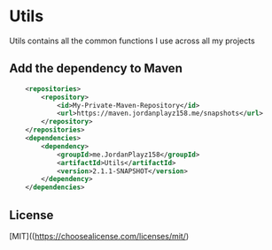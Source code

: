 # Utils

Utils contains all the common functions I use across all my projects

## Add the dependency to Maven

```xml
    <repositories>
        <repository>
            <id>My-Private-Maven-Repository</id>
            <url>https://maven.jordanplayz158.me/snapshots</url>
        </repository>
    </repositories>
    <dependencies>
        <dependency>
            <groupId>me.JordanPlayz158</groupId>
            <artifactId>Utils</artifactId>
            <version>2.1.1-SNAPSHOT</version>
        </dependency>
    </dependencies>
```

## License
[MIT]((https://choosealicense.com/licenses/mit/)